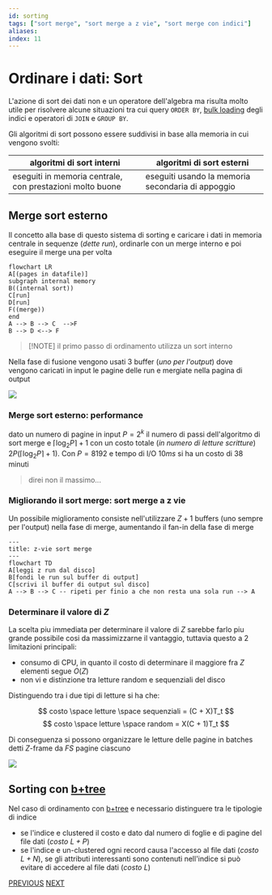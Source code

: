 ```yaml
---
id: sorting
tags: ["sort merge", "sort merge a z vie", "sort merge con indici"]
aliases: 
index: 11
---
```


# Ordinare i dati: Sort

L'azione di sort dei dati non e un operatore dell'algebra ma risulta molto utile per risolvere alcune situazioni tra cui query `ORDER BY`, [bulk loading](b+tree.md#Bulk%20loading) degli indici e operatori di `JOIN` e `GROUP BY`.

Gli algoritmi di sort possono essere suddivisi in base alla memoria in cui vengono svolti:


| algoritmi di sort interni                                 | algoritmi di sort esterni                         |
| --------------------------------------------------------- | ------------------------------------------------- |
| eseguiti in memoria centrale, con prestazioni molto buone | eseguiti usando la memoria secondaria di appoggio |

## Merge sort esterno

Il concetto alla base di questo sistema di sorting e caricare i dati in memoria centrale in sequenze (*dette run*), ordinarle con un merge interno e poi eseguire il merge una per volta

```mermaid
flowchart LR
A[(pages in datafile)]
subgraph internal memory
B((internal sort))
C[run]
D[run]
F((merge))
end
A --> B --> C  -->F  
B --> D <--> F
```

>[!NOTE] il primo passo di ordinamento utilizza un sort interno

Nella fase di fusione vengono usati 3 buffer (*uno per l'output*) dove vengono caricati in input le pagine delle run e mergiate nella pagina di output

![](tecnologie_basi_dati/Pasted%20image%2020250209155934.png)
### Merge sort esterno: performance

dato un numero di pagine in input $P=2^k$ il numero di passi dell'algoritmo di sort merge e $\lceil \log_{2}{P}\rceil +1$ con un costo totale (*in numero di letture scritture*) $2P(\lceil \log_2P\rceil +1)$.
Con $P = 8192$ e tempo di I/O $10ms$ si ha un costo di $38$ minuti
> direi non il massimo...

### Migliorando il sort merge: sort merge a z vie

Un possibile miglioramento consiste nell'utilizzare $Z+1$ buffers (uno sempre per l'output) nella fase di merge, aumentando il fan-in della fase di merge

```mermaid
---
title: z-vie sort merge
---
flowchart TD
A[leggi z run dal disco]
B[fondi le run sul buffer di output]
C[scrivi il buffer di output sul disco]
A --> B --> C -- ripeti per finio a che non resta una sola run --> A 
```

### Determinare il valore di $Z$

La scelta piu immediata per determinare il valore di $Z$ sarebbe farlo piu grande possibile cosi da massimizzarne il vantaggio, tuttavia questo a 2 limitazioni principali:

- consumo di CPU, in quanto il costo di determinare il maggiore fra $Z$ elementi segue $O(Z)$
- non vi e distinzione tra letture random e sequenziali del disco

Distinguendo tra i due tipi di letture si ha che:

$$
costo \space letture \space sequenziali = (C + X)T_t 
$$
$$
costo \space letture \space random = X(C + 1)T_t 
$$

Di conseguenza si possono organizzare le letture delle pagine in batches detti $Z$-frame da $FS$ pagine ciascuno

![](tecnologie_basi_dati/Pasted%20image%2020250209163032.png)

## Sorting con [b+tree](tecnologie_basi_dati/b+tree.md)

Nel caso di ordinamento con [b+tree](tecnologie_basi_dati/b+tree.md) e necessario distinguere tra le tipologie di indice

- se l'indice e clustered il costo e dato dal numero di foglie e di pagine del file dati (*costo $L+P$*)
- se l'indice e un-clustered ogni record causa l'accesso al file dati (*costo $L+N$*), se gli attributi interessanti sono contenuti nell'indice si può evitare di accedere al file dati (*costo $L$*)

[PREVIOUS](pages/operatori_relazionali.md) [NEXT](tecnologie_basi_dati/pages/selezione.md)
